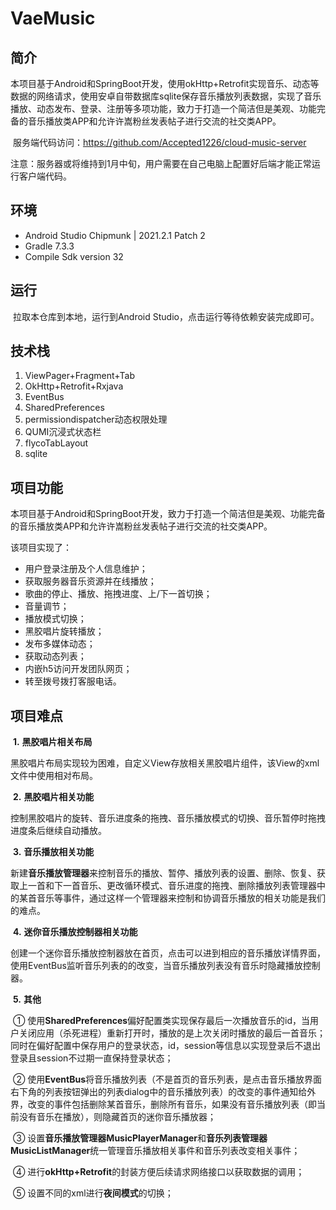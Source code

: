 # VaeMusic

## 简介

​		本项目基于Android和SpringBoot开发，使用okHttp+Retrofit实现音乐、动态等数据的网络请求，使用安卓自带数据库sqlite保存音乐播放列表数据，实现了音乐播放、动态发布、登录、注册等多项功能，致力于打造一个简洁但是美观、功能完备的音乐播放类APP和允许许嵩粉丝发表帖子进行交流的社交类APP。

​		服务端代码访问：https://github.com/Accepted1226/cloud-music-server

​		注意：服务器或将维持到1月中旬，用户需要在自己电脑上配置好后端才能正常运行客户端代码。

## 环境

- Android Studio Chipmunk | 2021.2.1 Patch 2
- Gradle 7.3.3
- Compile Sdk version 32

## 运行

​		拉取本仓库到本地，运行到Android Studio，点击运行等待依赖安装完成即可。

## 技术栈

1. ViewPager+Fragment+Tab
2. OkHttp+Retrofit+Rxjava
3. EventBus
4. SharedPreferences
5. permissiondispatcher动态权限处理
6. QUMI沉浸式状态栏
7. flycoTabLayout
8. sqlite

## 项目功能

​		本项目基于Android和SpringBoot开发，致力于打造一个简洁但是美观、功能完备的音乐播放类APP和允许许嵩粉丝发表帖子进行交流的社交类APP。

该项目实现了：

- 用户登录注册及个人信息维护；
- 获取服务器音乐资源并在线播放；
- 歌曲的停止、播放、拖拽进度、上/下一首切换；
- 音量调节；
- 播放模式切换；
- 黑胶唱片旋转播放；
- 发布多媒体动态；
- 获取动态列表；
- 内嵌h5访问开发团队网页；
- 转至拨号拨打客服电话。

## 项目难点

​	**1.** **黑胶唱片相关布局**

​		黑胶唱片布局实现较为困难，自定义View存放相关黑胶唱片组件，该View的xml文件中使用相对布局。

​	**2.** **黑胶唱片相关功能**

​		控制黑胶唱片的旋转、音乐进度条的拖拽、音乐播放模式的切换、音乐暂停时拖拽进度条后继续自动播放。

​	**3.** **音乐播放相关功能**

​		新建**音乐播放管理器**来控制音乐的播放、暂停、播放列表的设置、删除、恢复、获取上一首和下一首音乐、更改循环模式、音乐进度的拖拽、删除播放列表管理器中的某首音乐等事件，通过这样一个管理器来控制和协调音乐播放的相关功能是我们的难点。

​	**4.** **迷你音乐播放控制器相关功能**

​		 创建一个迷你音乐播放控制器放在首页，点击可以进到相应的音乐播放详情界面，使用EventBus监听音乐列表的的改变，当音乐播放列表没有音乐时隐藏播放控制器。

​	**5.** **其他**

​		① 使用**SharedPreferences**偏好配置类实现保存最后一次播放音乐的id，当用户关闭应用（杀死进程）重新打开时，播放的是上次关闭时播放的最后一首音乐；同时在偏好配置中保存用户的登录状态，id，session等信息以实现登录后不退出登录且session不过期一直保持登录状态；

​		② 使用**EventBus**将音乐播放列表（不是首页的音乐列表，是点击音乐播放界面右下角的列表按钮弹出的列表dialog中的音乐播放列表）的改变的事件通知给外界，改变的事件包括删除某首音乐，删除所有音乐，如果没有音乐播放列表（即当前没有音乐在播放），则隐藏首页的迷你音乐播放器；

​		③ 设置**音乐播放管理器MusicPlayerManager**和**音乐列表管理器MusicListManager**统一管理音乐播放相关事件和音乐列表改变相关事件；

​		④ 进行**okHttp+Retrofit**的封装方便后续请求网络接口以获取数据的调用；

​		⑤ 设置不同的xml进行**夜间模式**的切换；

​	

